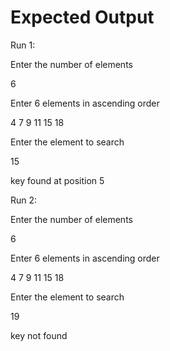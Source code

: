 # Expected Output

Run 1:

Enter the number of elements

6

Enter 6 elements in ascending order

4 7 9 11 15 18

Enter the element to search

15

key found at position 5





Run 2:

Enter the number of elements

6

Enter 6 elements in ascending order

4 7 9 11 15 18

Enter the element to search

19

key not found
